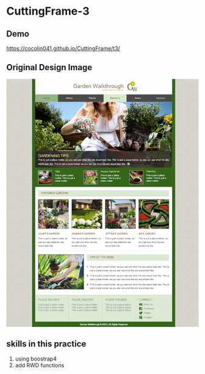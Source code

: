 # CuttingFrame-3

## Demo
https://cocolin041.github.io/CuttingFrame/t3/

## Original Design Image
![design](Template_3.png)

## skills in this practice
1. using boostrap4
2. add RWD functions